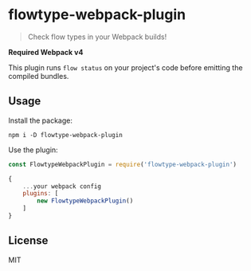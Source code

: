 # flowtype-webpack-plugin
> Check flow types in your Webpack builds!

**Required Webpack v4**

This plugin runs `flow status` on your project's code before emitting
the compiled bundles.

## Usage

Install the package:
```
npm i -D flowtype-webpack-plugin
```

Use the plugin:
```js
const FlowtypeWebpackPlugin = require('flowtype-webpack-plugin')

{
    ...your webpack config
    plugins: [
        new FlowtypeWebpackPlugin()
    ]
}
```

## License

MIT
